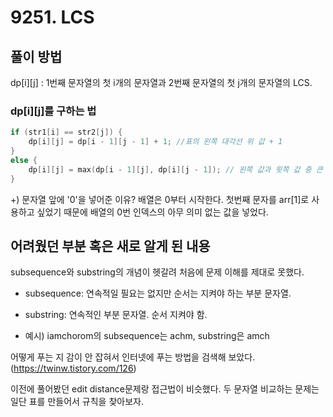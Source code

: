 # 9251. LCS

## 풀이 방법

dp[i][j] : 1번째 문자열의 첫 i개의 문자열과 2번째 문자열의 첫 j개의 문자열의 LCS.

### dp[i][j]를 구하는 법
```cpp
if (str1[i] == str2[j]) {
	dp[i][j] = dp[i - 1][j - 1] + 1; //표의 왼쪽 대각선 위 값 + 1
}
else {
	dp[i][j] = max(dp[i - 1][j], dp[i][j - 1]); // 왼쪽 값과 윗쪽 값 중 큰 것 
}   
```

+) 문자열 앞에 '0'을 넣어준 이유?  배열은 0부터 시작한다. 첫번째 문자를 arr[1]로 사용하고 싶었기 때문에 배열의 0번 인덱스의 아무 의미 없는 값을 넣었다.


## 어려웠던 부분 혹은 새로 알게 된 내용

subsequence와 substring의 개념이 헷갈려 처음에 문제 이해를 제대로 못했다.

- subsequence: 연속적일 필요는 없지만 순서는 지켜야 하는 부분 문자열.

- substring: 연속적인 부분 문자열. 순서 지켜야 함.

- 예시) iamchorom의 subsequence는 achm, substring은 amch

어떻게 푸는 지 감이 안 잡혀서 인터넷에 푸는 방법을 검색해 보았다. (https://twinw.tistory.com/126)

이전에 풀어봤던 edit distance문제랑 접근법이 비슷했다. 두 문자열 비교하는 문제는 일단 표를 만들어서 규칙을 찾아보자.